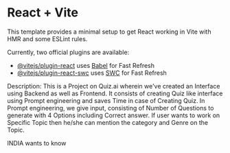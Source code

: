 # React + Vite

This template provides a minimal setup to get React working in Vite with HMR and some ESLint rules.

Currently, two official plugins are available:

- [@vitejs/plugin-react](https://github.com/vitejs/vite-plugin-react/blob/main/packages/plugin-react/README.md) uses [Babel](https://babeljs.io/) for Fast Refresh
- [@vitejs/plugin-react-swc](https://github.com/vitejs/vite-plugin-react-swc) uses [SWC](https://swc.rs/) for Fast Refresh

Description:
This is a Project on Quiz.ai wherein we've created an Interface using Backend as well as Frontend. It consists of creating Quiz like interface using Prompt engineering and saves Time in case of Creating Quiz. In Prompt engineering, we give input, consisting of Number of Questions to generate with 4 Options including Correct answer. If user wants to work on Specific Topic then he/she can mention the category and Genre on the Topic.

INDIA wants to know
